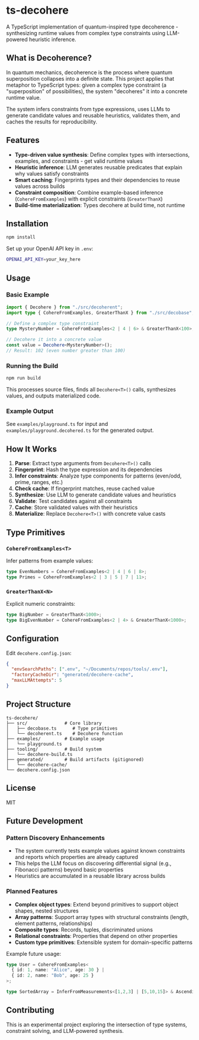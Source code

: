 # ts-decohere

A TypeScript implementation of quantum-inspired type decoherence - synthesizing runtime values from complex type constraints using LLM-powered heuristic inference.

## What is Decoherence?

In quantum mechanics, decoherence is the process where quantum superposition collapses into a definite state. This project applies that metaphor to TypeScript types: given a complex type constraint (a "superposition" of possibilities), the system "decoheres" it into a concrete runtime value.

The system infers constraints from type expressions, uses LLMs to generate candidate values and reusable heuristics, validates them, and caches the results for reproducibility.

## Features

- **Type-driven value synthesis**: Define complex types with intersections, examples, and constraints - get valid runtime values
- **Heuristic inference**: LLM generates reusable predicates that explain why values satisfy constraints
- **Smart caching**: Fingerprints types and their dependencies to reuse values across builds
- **Constraint composition**: Combine example-based inference (`CohereFromExamples`) with explicit constraints (`GreaterThanX`)
- **Build-time materialization**: Types decohere at build time, not runtime

## Installation

```bash
npm install
```

Set up your OpenAI API key in `.env`:
```bash
OPENAI_API_KEY=your_key_here
```

## Usage

### Basic Example

```typescript
import { Decohere } from "./src/decoherent";
import type { CohereFromExamples, GreaterThanX } from "./src/decobase";

// Define a complex type constraint
type MysteryNumber = CohereFromExamples<2 | 4 | 6> & GreaterThanX<100>;

// Decohere it into a concrete value
const value = Decohere<MysteryNumber>();
// Result: 102 (even number greater than 100)
```

### Running the Build

```bash
npm run build
```

This processes source files, finds all `Decohere<T>()` calls, synthesizes values, and outputs materialized code.

### Example Output

See `examples/playground.ts` for input and `examples/playground.decohered.ts` for the generated output.

## How It Works

1. **Parse**: Extract type arguments from `Decohere<T>()` calls
2. **Fingerprint**: Hash the type expression and its dependencies
3. **Infer constraints**: Analyze type components for patterns (even/odd, prime, ranges, etc.)
4. **Check cache**: If fingerprint matches, reuse cached value
5. **Synthesize**: Use LLM to generate candidate values and heuristics
6. **Validate**: Test candidates against all constraints
7. **Cache**: Store validated values with their heuristics
8. **Materialize**: Replace `Decohere<T>()` with concrete value casts

## Type Primitives

### `CohereFromExamples<T>`
Infer patterns from example values:
```typescript
type EvenNumbers = CohereFromExamples<2 | 4 | 6 | 8>;
type Primes = CohereFromExamples<2 | 3 | 5 | 7 | 11>;
```

### `GreaterThanX<N>`
Explicit numeric constraints:
```typescript
type BigNumber = GreaterThanX<1000>;
type BigEvenNumber = CohereFromExamples<2 | 4> & GreaterThanX<1000>;
```

## Configuration

Edit `decohere.config.json`:
```json
{
  "envSearchPaths": [".env", "~/Documents/repos/tools/.env"],
  "factoryCacheDir": "generated/decohere-cache",
  "maxLLMAttempts": 5
}
```

## Project Structure

```
ts-decohere/
├── src/              # Core library
│   ├── decobase.ts      # Type primitives
│   └── decoherent.ts    # Decohere function
├── examples/         # Example usage
│   └── playground.ts
├── tooling/          # Build system
│   └── decohere-build.ts
├── generated/        # Build artifacts (gitignored)
│   └── decohere-cache/
└── decohere.config.json
```

## License

MIT

## Future Development

### Pattern Discovery Enhancements
- The system currently tests example values against known constraints and reports which properties are already captured
- This helps the LLM focus on discovering differential signal (e.g., Fibonacci patterns) beyond basic properties
- Heuristics are accumulated in a reusable library across builds

### Planned Features
- **Complex object types**: Extend beyond primitives to support object shapes, nested structures
- **Array patterns**: Support array types with structural constraints (length, element patterns, relationships)
- **Composite types**: Records, tuples, discriminated unions
- **Relational constraints**: Properties that depend on other properties
- **Custom type primitives**: Extensible system for domain-specific patterns

Example future usage:
```typescript
type User = CohereFromExamples<
  { id: 1, name: "Alice", age: 30 } |
  { id: 2, name: "Bob", age: 25 }
>;

type SortedArray = InferFromMeasurements<[1,2,3] | [5,10,15]> & Ascending;
```

## Contributing

This is an experimental project exploring the intersection of type systems, constraint solving, and LLM-powered synthesis.